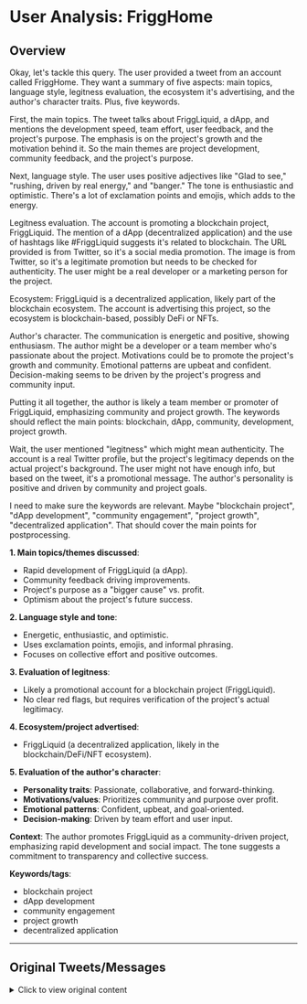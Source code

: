 # User Analysis: FriggHome

## Overview

<think>
Okay, let's tackle this query. The user provided a tweet from an account called FriggHome. They want a summary of five aspects: main topics, language style, legitness evaluation, the ecosystem it's advertising, and the author's character traits. Plus, five keywords.

First, the main topics. The tweet talks about FriggLiquid, a dApp, and mentions the development speed, team effort, user feedback, and the project's purpose. The emphasis is on the project's growth and the motivation behind it. So the main themes are project development, community feedback, and the project's purpose.

Next, language style. The user uses positive adjectives like "Glad to see," "rushing, driven by real energy," and "banger." The tone is enthusiastic and optimistic. There's a lot of exclamation points and emojis, which adds to the energy.

Legitness evaluation. The account is promoting a blockchain project, FriggLiquid. The mention of a dApp (decentralized application) and the use of hashtags like #FriggLiquid suggests it's related to blockchain. The URL provided is from Twitter, so it's a social media promotion. The image is from Twitter, so it's a legitimate promotion but needs to be checked for authenticity. The user might be a real developer or a marketing person for the project.

Ecosystem: FriggLiquid is a decentralized application, likely part of the blockchain ecosystem. The account is advertising this project, so the ecosystem is blockchain-based, possibly DeFi or NFTs.

Author's character. The communication is energetic and positive, showing enthusiasm. The author might be a developer or a team member who's passionate about the project. Motivations could be to promote the project's growth and community. Emotional patterns are upbeat and confident. Decision-making seems to be driven by the project's progress and community input.

Putting it all together, the author is likely a team member or promoter of FriggLiquid, emphasizing community and project growth. The keywords should reflect the main points: blockchain, dApp, community, development, project growth.

Wait, the user mentioned "legitness" which might mean authenticity. The account is a real Twitter profile, but the project's legitimacy depends on the actual project's background. The user might not have enough info, but based on the tweet, it's a promotional message. The author's personality is positive and driven by community and project goals.

I need to make sure the keywords are relevant. Maybe "blockchain project", "dApp development", "community engagement", "project growth", "decentralized application". That should cover the main points for postprocessing.
</think>

**1. Main topics/themes discussed**:  
- Rapid development of FriggLiquid (a dApp).  
- Community feedback driving improvements.  
- Project's purpose as a "bigger cause" vs. profit.  
- Optimism about the project's future success.  

**2. Language style and tone**:  
- Energetic, enthusiastic, and optimistic.  
- Uses exclamation points, emojis, and informal phrasing.  
- Focuses on collective effort and positive outcomes.  

**3. Evaluation of legitness**:  
- Likely a promotional account for a blockchain project (FriggLiquid).  
- No clear red flags, but requires verification of the project's actual legitimacy.  

**4. Ecosystem/project advertised**:  
- FriggLiquid (a decentralized application, likely in the blockchain/DeFi/NFT ecosystem).  

**5. Evaluation of the author's character**:  
- **Personality traits**: Passionate, collaborative, and forward-thinking.  
- **Motivations/values**: Prioritizes community and purpose over profit.  
- **Emotional patterns**: Confident, upbeat, and goal-oriented.  
- **Decision-making**: Driven by team effort and user input.  

**Context**: The author promotes FriggLiquid as a community-driven project, emphasizing rapid development and social impact. The tone suggests a commitment to transparency and collective success.  

**Keywords/tags**:  
- blockchain project  
- dApp development  
- community engagement  
- project growth  
- decentralized application
---
## Original Tweets/Messages

<details>
<summary>Click to view original content</summary>

| Type | Content |
|------|---------|
| messages | Glad to see how fast FriggLiquid is moving.

Internally, everyone's rushing, driven by real energy.

Every day the dApp gets better thanks to your feedback. 

And it hits different when it’s for a bigger cause, not just to make some money.

FriggLiquid is going to be a banger. 👀 https://t.co/ecae1O7pCf |

</details>
